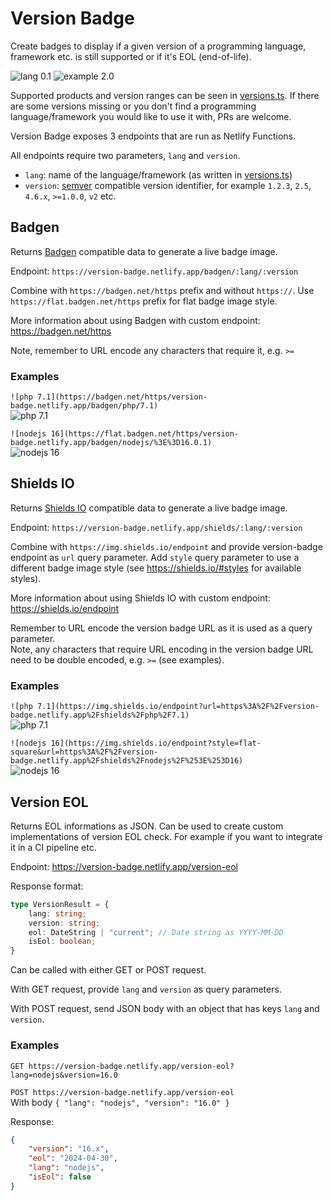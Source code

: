 # Version Badge

Create badges to display if a given version of a programming language, framework etc. is still supported
or if it's EOL (end-of-life).

![lang 0.1](https://img.shields.io/badge/lang%200.1-2020--01--01-red)
![example 2.0](https://img.shields.io/badge/example%202.0-2030--01--01-green?style=flat-square)

Supported products and version ranges can be seen in [versions.ts](src/versions.ts). If there are some versions
missing or you don't find a programming language/framework you would like to use it with, PRs are welcome.

Version Badge exposes 3 endpoints that are run as Netlify Functions.

All endpoints require two parameters, `lang` and `version`.

* `lang`: name of the language/framework (as written in [versions.ts](src/versions.ts))
* `version`: [semver](https://www.npmjs.com/package/semver) compatible version identifier, for example `1.2.3`, `2.5`, `4.6.x`, `>=1.0.0`, `v2` etc.

## Badgen

Returns [Badgen](https://badgen.net/) compatible data to generate a live badge image.

Endpoint: `https://version-badge.netlify.app/badgen/:lang/:version`

Combine with `https://badgen.net/https` prefix and without `https://`.
Use `https://flat.badgen.net/https` prefix for flat badge image style.

More information about using Badgen with custom endpoint: https://badgen.net/https

Note, remember to URL encode any characters that require it, e.g. `>=`

### Examples

`![php 7.1](https://badgen.net/https/version-badge.netlify.app/badgen/php/7.1)`<br>
![php 7.1](https://badgen.net/https/version-badge.netlify.app/badgen/php/7.1)

`![nodejs 16](https://flat.badgen.net/https/version-badge.netlify.app/badgen/nodejs/%3E%3D16.0.1)`<br>
![nodejs 16](https://flat.badgen.net/https/version-badge.netlify.app/badgen/nodejs/%3E%3D16.0.1)


## Shields IO

Returns [Shields IO](https://shields.io/) compatible data to generate a live badge image.

Endpoint: `https://version-badge.netlify.app/shields/:lang/:version`

Combine with `https://img.shields.io/endpoint` and provide version-badge endpoint as `url` query parameter.
Add `style` query parameter to use a different badge image style (see https://shields.io/#styles for available styles).

More information about using Shields IO with custom endpoint: https://shields.io/endpoint

Remember to URL encode the version badge URL as it is used as a query parameter.<br>
Note, any characters that require URL encoding in the version badge URL need to be
double encoded, e.g. `>=` (see examples).

### Examples

`![php 7.1](https://img.shields.io/endpoint?url=https%3A%2F%2Fversion-badge.netlify.app%2Fshields%2Fphp%2F7.1)`<br>
![php 7.1](https://img.shields.io/endpoint?url=https%3A%2F%2Fversion-badge.netlify.app%2Fshields%2Fphp%2F7.1)


`![nodejs 16](https://img.shields.io/endpoint?style=flat-square&url=https%3A%2F%2Fversion-badge.netlify.app%2Fshields%2Fnodejs%2F%253E%253D16)`<br>
![nodejs 16](https://img.shields.io/endpoint?style=flat-square&url=https%3A%2F%2Fversion-badge.netlify.app%2Fshields%2Fnodejs%2F%253E%253D16)


## Version EOL

Returns EOL informations as JSON. Can be used to create custom implementations of version EOL check.
For example if you want to integrate it in a CI pipeline etc.

Endpoint: https://version-badge.netlify.app/version-eol

Response format:

```ts
type VersionResult = {
    lang: string;
    version: string;
    eol: DateString | "current"; // Date string as YYYY-MM-DD
    isEol: boolean;
}
```

Can be called with either GET or POST request.

With GET request, provide `lang` and `version` as query parameters.

With POST request, send JSON body with an object that has keys `lang` and `version`.

### Examples

`GET https://version-badge.netlify.app/version-eol?lang=nodejs&version=16.0`

`POST https://version-badge.netlify.app/version-eol`<br>
With body `{ "lang": "nodejs", "version": "16.0" }`

Response:

```json
{
    "version": "16.x",
    "eol": "2024-04-30",
    "lang": "nodejs",
    "isEol": false
}
```
